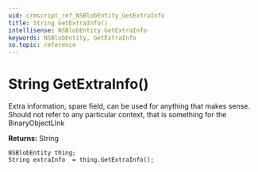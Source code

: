```yaml
---
uid: crmscript_ref_NSBlobEntity_GetExtraInfo
title: String GetExtraInfo()
intellisense: NSBlobEntity.GetExtraInfo
keywords: NSBlobEntity, GetExtraInfo
so.topic: reference
---
```


# String GetExtraInfo()

Extra information, spare field, can be used for anything that makes sense. Should not refer to any particular context, that is something for the BinaryObjectLInk

**Returns:** String

```crmscript
NSBlobEntity thing;
String extraInfo  = thing.GetExtraInfo();
```

